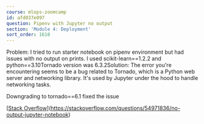 ```yaml
---
course: mlops-zoomcamp
id: afd037e097
question: Pipenv with Jupyter no output
section: 'Module 4: Deployment'
sort_order: 1610
---
```


Problem: I tried to run starter notebook on pipenv environment but had issues with no output on prints. I used scikit-learn==1.2.2 and python==3.10Tornado version was 6.3.2Solution: The error you're encountering seems to be a bug related to Tornado, which is a Python web server and networking library. It's used by Jupyter under the hood to handle networking tasks.

Downgrading to tornado==6.1 fixed the issue

[[Stack Overflow](https://stackoverflow.com/questions/54971836/no-output-jupyter-notebook)](https://stackoverflow.com/questions/54971836/no-output-jupyter-notebook)

